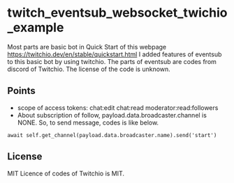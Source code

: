 # twitch_eventsub_websocket_twichio_example

Most parts are basic bot in Quick Start of this webpage
https://twitchio.dev/en/stable/quickstart.html
I added features of eventsub to this basic bot by using
twitchio.
The parts of eventsub are codes from discord of Twitchio.
The license of the code is unknown.


## Points
- scope of access tokens: chat:edit chat:read moderator:read:followers
- About subscription of follow, payload.data.broadcaster.channel is NONE.
So, to send message, codes is like below.
```
await self.get_channel(payload.data.broadcaster.name).send('start')
```

## License
MIT
Licence of codes of Twitchio is MIT.
